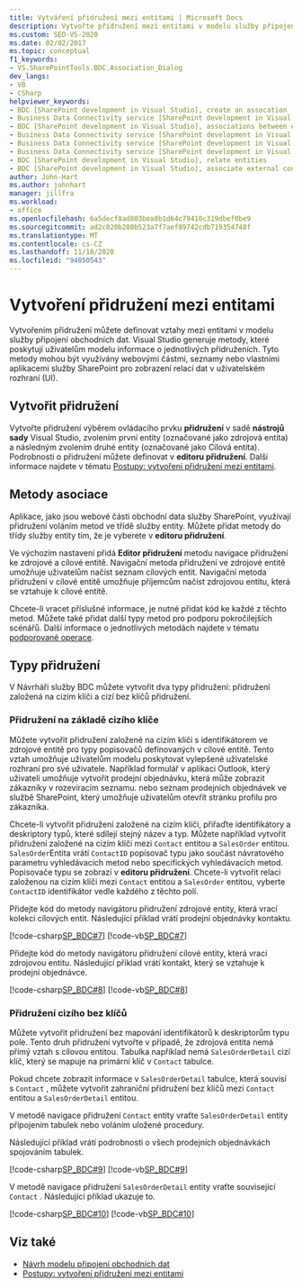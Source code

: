 ```yaml
---
title: Vytváření přidružení mezi entitami | Microsoft Docs
description: Vytvořte přidružení mezi entitami v modelu služby připojení obchodních dat (BDC). Seznamte se s metodami přidružení a typy přidružení.
ms.custom: SEO-VS-2020
ms.date: 02/02/2017
ms.topic: conceptual
f1_keywords:
- VS.SharePointTools.BDC.Association_Dialog
dev_langs:
- VB
- CSharp
helpviewer_keywords:
- BDC [SharePoint development in Visual Studio], create an assocation
- Business Data Connectivity service [SharePoint development in Visual Studio], associations between entities
- BDC [SharePoint development in Visual Studio], associations between entities
- Business Data Connectivity service [SharePoint development in Visual Studio], create an assocation
- Business Data Connectivity service [SharePoint development in Visual Studio], associate external content types
- Business Data Connectivity service [SharePoint development in Visual Studio], relate entities
- BDC [SharePoint development in Visual Studio], relate entities
- BDC [SharePoint development in Visual Studio], associate external content types
author: John-Hart
ms.author: johnhart
manager: jillfra
ms.workload:
- office
ms.openlocfilehash: 6a5decf8ad803bea8b1d64c79410c319dbef0be9
ms.sourcegitcommit: ad2c820b280b523a7f7aef89742cdb719354748f
ms.translationtype: MT
ms.contentlocale: cs-CZ
ms.lasthandoff: 11/18/2020
ms.locfileid: "94850543"
---
```

# <a name="create-an-association-between-entities"></a>Vytvoření přidružení mezi entitami
  Vytvořením přidružení můžete definovat vztahy mezi entitami v modelu služby připojení obchodních dat. Visual Studio generuje metody, které poskytují uživatelům modelu informace o jednotlivých přidruženích. Tyto metody mohou být využívány webovými částmi, seznamy nebo vlastními aplikacemi služby SharePoint pro zobrazení relací dat v uživatelském rozhraní (UI).

## <a name="create-an-association"></a>Vytvořit přidružení
 Vytvořte přidružení výběrem ovládacího prvku **přidružení** v sadě **nástrojů sady** Visual Studio, zvolením první entity (označované jako zdrojová entita) a následným zvolením druhé entity (označované jako Cílová entita). Podrobnosti o přidružení můžete definovat v **editoru přidružení**. Další informace najdete v tématu [Postupy: vytvoření přidružení mezi entitami](../sharepoint/how-to-create-an-association-between-entities.md).

## <a name="association-methods"></a>Metody asociace
 Aplikace, jako jsou webové části obchodní data služby SharePoint, využívají přidružení voláním metod ve třídě služby entity. Můžete přidat metody do třídy služby entity tím, že je vyberete v **editoru přidružení**.

 Ve výchozím nastavení přidá **Editor přidružení** metodu navigace přidružení ke zdrojové a cílové entitě. Navigační metoda přidružení ve zdrojové entitě umožňuje uživatelům načíst seznam cílových entit. Navigační metoda přidružení v cílové entitě umožňuje příjemcům načíst zdrojovou entitu, která se vztahuje k cílové entitě.

 Chcete-li vracet příslušné informace, je nutné přidat kód ke každé z těchto metod. Můžete také přidat další typy metod pro podporu pokročilejších scénářů. Další informace o jednotlivých metodách najdete v tématu [podporované operace](/previous-versions/office/developer/sharepoint-2010/ee557363(v=office.14)).

## <a name="types-of-associations"></a>Typy přidružení
 V Návrháři služby BDC můžete vytvořit dva typy přidružení: přidružení založená na cizím klíči a cizí bez klíčů přidružení.

### <a name="foreign-key-based-association"></a>Přidružení na základě cizího klíče
 Můžete vytvořit přidružení založené na cizím klíči s identifikátorem ve zdrojové entitě pro typy popisovačů definovaných v cílové entitě. Tento vztah umožňuje uživatelům modelu poskytovat vylepšené uživatelské rozhraní pro své uživatele. Například formulář v aplikaci Outlook, který uživateli umožňuje vytvořit prodejní objednávku, která může zobrazit zákazníky v rozevíracím seznamu. nebo seznam prodejních objednávek ve službě SharePoint, který umožňuje uživatelům otevřít stránku profilu pro zákazníka.

 Chcete-li vytvořit přidružení založené na cizím klíči, přiřaďte identifikátory a deskriptory typů, které sdílejí stejný název a typ. Můžete například vytvořit přidružení založené na cizím klíči mezi `Contact` entitou a `SalesOrder` entitou. `SalesOrder`Entita vrátí `ContactID` popisovač typu jako součást návratového parametru vyhledávacích metod nebo specifických vyhledávacích metod. Popisovače typu se zobrazí v **editoru přidružení**. Chcete-li vytvořit relaci založenou na cizím klíči mezi `Contact` entitou a `SalesOrder` entitou, vyberte `ContactID` identifikátor vedle každého z těchto polí.

 Přidejte kód do metody navigátoru přidružení zdrojové entity, která vrací kolekci cílových entit. Následující příklad vrátí prodejní objednávky kontaktu.

 [!code-csharp[SP_BDC#7](../sharepoint/codesnippet/CSharp/SP_BDC/bdcmodel1/contactservice.cs#7)]
 [!code-vb[SP_BDC#7](../sharepoint/codesnippet/VisualBasic/sp_bdc/bdcmodel1/contactservice.vb#7)]

 Přidejte kód do metody navigátoru přidružení cílové entity, která vrací zdrojovou entitu. Následující příklad vrátí kontakt, který se vztahuje k prodejní objednávce.

 [!code-csharp[SP_BDC#8](../sharepoint/codesnippet/CSharp/SP_BDC/bdcmodel1/salesorderservice.cs#8)]
 [!code-vb[SP_BDC#8](../sharepoint/codesnippet/VisualBasic/sp_bdc/bdcmodel1/salesorderservice.vb#8)]

### <a name="foreign-keyless-association"></a>Přidružení cizího bez klíčů
 Můžete vytvořit přidružení bez mapování identifikátorů k deskriptorům typu pole. Tento druh přidružení vytvořte v případě, že zdrojová entita nemá přímý vztah s cílovou entitou. Tabulka například nemá `SalesOrderDetail` cizí klíč, který se mapuje na primární klíč v `Contact` tabulce.

 Pokud chcete zobrazit informace v `SalesOrderDetail` tabulce, která souvisí s `Contact` , můžete vytvořit zahraniční přidružení bez klíčů mezi `Contact` entitou a `SalesOrderDetail` entitou.

 V metodě navigace přidružení `Contact` entity vraťte `SalesOrderDetail` entity připojením tabulek nebo voláním uložené procedury.

 Následující příklad vrátí podrobnosti o všech prodejních objednávkách spojováním tabulek.

 [!code-csharp[SP_BDC#9](../sharepoint/codesnippet/CSharp/SP_BDC/bdcmodel1/contactservice.cs#9)]
 [!code-vb[SP_BDC#9](../sharepoint/codesnippet/VisualBasic/sp_bdc/bdcmodel1/contactservice.vb#9)]

 V metodě navigace přidružení `SalesOrderDetail` entity vraťte související `Contact` . Následující příklad ukazuje to.

 [!code-csharp[SP_BDC#10](../sharepoint/codesnippet/CSharp/SP_BDC/bdcmodel1/salesorderdetailservice.cs#10)]
 [!code-vb[SP_BDC#10](../sharepoint/codesnippet/VisualBasic/sp_bdc/bdcmodel1/salesorderdetailservice.vb#10)]

## <a name="see-also"></a>Viz také
- [Návrh modelu připojení obchodních dat](../sharepoint/designing-a-business-data-connectivity-model.md)
- [Postupy: vytvoření přidružení mezi entitami](../sharepoint/how-to-create-an-association-between-entities.md)
